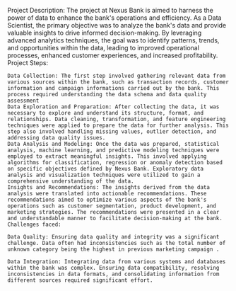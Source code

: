 Project Description:
The project at Nexus Bank is aimed to harness the power of data to enhance the bank's operations and efficiency. As a Data Scientist, the primary objective was to analyze the bank's data and provide valuable insights to drive informed decision-making. By leveraging advanced analytics techniques, the goal was to identify patterns, trends, and opportunities within the data, leading to improved operational processes, enhanced customer experiences, and increased profitability. 
Project Steps:

    Data Collection: The first step involved gathering relevant data from various sources within the bank, such as transaction records, customer information and campaign informations carried out by the bank. This process required understanding the data schema and data quality assessment
    Data Exploration and Preparation: After collecting the data, it was necessary to explore and understand its structure, format, and relationships. Data cleaning, transformation, and feature engineering techniques were applied to prepare the data for further analysis. This step also involved handling missing values, outlier detection, and addressing data quality issues.
    Data Analysis and Modeling: Once the data was prepared, statistical analysis, machine learning, and predictive modeling techniques were employed to extract meaningful insights. This involved applying algorithms for classification, regression or anomaly detection based on specific objectives defined by Nexus Bank. Exploratory data analysis and visualization techniques were utilized to gain a comprehensive understanding of the data.
    Insights and Recommendations: The insights derived from the data analysis were translated into actionable recommendations. These recommendations aimed to optimize various aspects of the bank's operations such as customer segmentation, product development, and marketing strategies. The recommendations were presented in a clear and understandable manner to facilitate decision-making at the bank.
    Challenges faced:

    Data Quality: Ensuring data quality and integrity was a significant challenge. Data often had inconsistencies such as the total number of unknown category being the highest in previous marketing campaign .

    Data Integration: Integrating data from various systems and databases within the bank was complex. Ensuring data compatibility, resolving inconsistencies in data formats, and consolidating information from different sources required significant effort.
